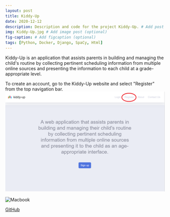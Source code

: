 ```yaml
---
layout: post
title: Kiddy-Up
date: 2020-12-12 
description: Description and code for the project Kiddy-Up. # Add post description (optional)
img: Kiddy-Up.jpg # Add image post (optional)
fig-caption: # Add figcaption (optional)
tags: [Python, Docker, Django, SpaCy, Html]
---
```

Kiddy-Up is an application that assists parents in building and managing the child's routine by collecting pertinent scheduling information from multiple online sources and presenting the information to each child at a grade-appropriate level. 

To create an account, go to the Kiddy-Up website and select "Register" from the top navigation bar.
![alt text](assets/img/1.png "")

![Macbook]({{site.baseurl}}/assets/img/mac.jpg)

[GitHub][1]

[1]: https://github.com/LightWaveEmpire/Kiddy-Up       "Kiddy-Up"
